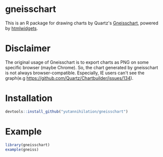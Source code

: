 gneisschart
===========

This is an R package for drawing charts by Quartz's [Gneisschart](https://github.com/Quartz/Chartbuilder), 
powered by [htmlwidgets](https://github.com/ramnathv/htmlwidgets). 

# Disclaimer 

The original usage of Gneisschart is to export charts as PNG on some specific browser (maybe Chrome).
So, the chart generated by gneisschart is not always browser-compatible. 
Especially, IE users can't see the graph(e.g https://github.com/Quartz/Chartbuilder/issues/134).


# Installation

```r
devtools::install_github("yutannihilation/gneisschart")
```

# Example

```r
library(gneisschart)
example(gneiss)
```
